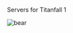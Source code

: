 Servers for Titanfall 1

![bear](https://github.com/r1delta/r1delta/assets/37985788/41548f20-0878-4e1e-8538-e9be808fc363)
